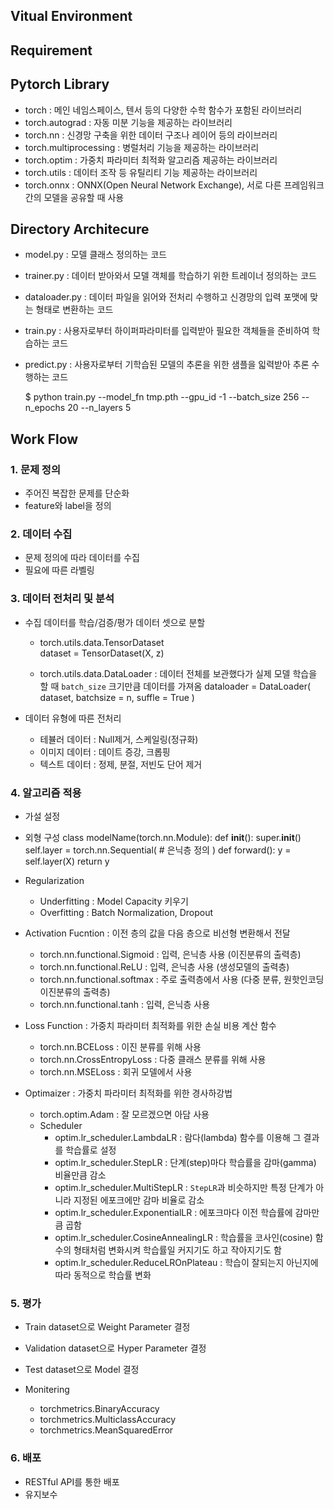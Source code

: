 ## Vitual Environment

## Requirement

## Pytorch Library
- torch : 메인 네임스페이스, 텐서 등의 다양한 수학 함수가 포함된 라이브러리
- torch.autograd : 자동 미분 기능을 제공하는 라이브러리
- torch.nn : 신경망 구축을 위한 데이터 구조나 레이어 등의 라이브러리
- torch.multiprocessing : 병럴처리 기능을 제공하는 라이브러리
- torch.optim : 가중치 파라미터 최적화 알고리즘 제공하는 라이브러리
- torch.utils : 데이터 조작 등 유틸리티 기능 제공하는 라이브러리
- torch.onnx : ONNX(Open Neural Network Exchange), 서로 다른 프레임워크 간의 모델을 공유할 때 사용

## Directory Architecure
- model.py : 모델 클래스 정의하는 코드
- trainer.py : 데이터 받아와서 모델 객체를 학습하기 위한 트레이너 정의하는 코드
- dataloader.py : 데이터 파일을 읽어와 전처리 수행하고 신경망의 입력 포맷에 맞는 형태로 변환하는 코드
- train.py : 사용자로부터 하이퍼파라미터를 입력받아 필요한 객체들을 준비하여 학습하는 코드
- predict.py : 사용자로부터 기학습된 모델의 추론을 위한 샘플을 읿력받아 추론 수행하는 코드

    $ python train.py --model_fn tmp.pth --gpu_id -1 --batch_size 256 --n_epochs 20 --n_layers 5

## Work Flow 
### 1. 문제 정의
- 주어진 복잡한 문제를 단순화
- feature와 label을 정의 

### 2. 데이터 수집
- 문제 정의에 따라 데이터를 수집
- 필요에 따른 라벨링 

### 3. 데이터 전처리 및 분석
- 수집 데이터를 학습/검증/평가 데이터 셋으로 분할
    - torch.utils.data.TensorDataset  
        dataset = TensorDataset(X, z)
  
    - torch.utils.data.DataLoader : 데이터 전체를 보관했다가 실제 모델 학습을 할 때 `batch_size` 크기만큼 데이터를 가져옴
        dataloader = DataLoader(
            dataset,
            batchsize = n,
            suffle = True
        )
  
- 데이터 유형에 따른 전처리
    - 테뷸러 데이터 : Null제거, 스케일링(정규화)
    - 이미지 데이터 : 데이트 증강, 크롭핑
    - 텍스트 데이터 : 정제, 분절, 저빈도 단어 제거

### 4. 알고리즘 적용
- 가설 설정
- 외형 구성
    class modelName(torch.nn.Module):
        def __init__():
            super.__init__()
            self.layer = torch.nn.Sequential(
                # 은닉층 정의
            )
        def forward():
            y = self.layer(X)
            return y

- Regularization 
    - Underfitting : Model Capacity 키우기
    - Overfitting : Batch Normalization, Dropout 

- Activation Fucntion : 이전 층의 값을 다음 층으로 비선형 변환해서 전달
    - torch.nn.functional.Sigmoid : 입력, 은닉층 사용 (이진분류의 출력층)
    - torch.nn.functional.ReLU : 입력, 은닉층 사용 (생성모델의 출력층)
    - torch.nn.functional.softmax : 주로 출력층에서 사용 (다중 분류, 원핫인코딩 이진분류의 출력층)
    - torch.nn.functional.tanh : 입력, 은닉층 사용 

- Loss Function : 가중치 파라미터 최적화를 위한 손실 비용 계산 함수  
    - torch.nn.BCELoss : 이진 분류를 위해 사용
    - torch.nn.CrossEntropyLoss : 다중 클래스 분류를 위해 사용
    - torch.nn.MSELoss : 회귀 모델에서 사용

- Optimaizer : 가중치 파라미터 최적화를 위한 경사하강법
    - torch.optim.Adam : 잘 모르겠으면 아담 사용
    - Scheduler 
        - optim.lr_scheduler.LambdaLR : 람다(lambda) 함수를 이용해 그 결과를 학습률로 설정
        - optim.lr_scheduler.StepLR : 단계(step)마다 학습률을 감마(gamma) 비율만큼 감소
        - optim.lr_scheduler.MultiStepLR : `StepLR`과 비슷하지만 특정 단계가 아니라 지정된 에포크에만 감마 비율로 감소
        - optim.lr_scheduler.ExponentialLR : 에포크마다 이전 학습률에 감마만큼 곱함
        - optim.lr_scheduler.CosineAnnealingLR : 학습률을 코사인(cosine) 함수의 형태처럼 변화시켜 학습률일 커지기도 하고 작아지기도 함
        - optim.lr_scheduler.ReduceLROnPlateau : 학습이 잘되는지 아닌지에 따라 동적으로 학습률 변화



### 5. 평가
- Train dataset으로 Weight Parameter 결정
- Validation dataset으로 Hyper Parameter 결정
- Test dataset으로 Model 결정

- Monitering
    - torchmetrics.BinaryAccuracy
    - torchmetrics.MulticlassAccuracy
    - torchmetrics.MeanSquaredError


### 6. 배포
- RESTful API를 통한 배포
- 유지보수

